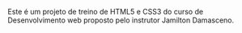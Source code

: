 Este é um projeto de treino de HTML5 e CSS3 do curso de Desenvolvimento web proposto pelo instrutor Jamilton Damasceno.
